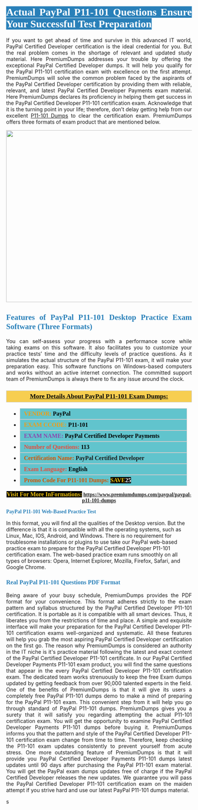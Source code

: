 <h1 style="text-align: justify;"><span style="color:#ffffff;"><span style="font-family:Georgia,serif;"><strong><span style="background-color:#2980b9;">Actual PayPal P11-101 Questions Ensure Your Successful Test Preparation</span></strong></span></span></h1>

<p style="text-align: justify;">If you want to get ahead of time and survive in this advanced IT world, PayPal Certified Developer certification is the ideal credential for you. But the real problem comes in the shortage of relevant and updated study material. Here PremiumDumps addresses your trouble by offering the exceptional PayPal Certified Developer dumps. It will help you qualify for the PayPal P11-101 certification exam with excellence on the first attempt. PremiumDumps will solve the common problem faced by the aspirants of the PayPal Certified Developer certification by providing them with reliable, relevant, and latest PayPal Certified Developer Payments exam material. Here PremiumDumps declares its proficiency in helping them get success in the PayPal Certified Developer P11-101 certification exam. Acknowledge that it is the turning point in your life; therefore, don’t delay getting help from our excellent <a href="https://www.premiumdumps.com/paypal/paypal-p11-101-dumps">P11-101 Dumps</a> to clear the certification exam. PremiumDumps offers three formats of exam product that are mentioned below.</p>

<p style="text-align: center;"><a href="https://www.premiumdumps.com/paypal/paypal-p11-101-dumps"><img alt="" src="https://i.imgur.com/KJGzbJ2.jpeg" style="width: 700px; height: 465px;" /></a></p>

<h2 style="text-align: justify;"><span style="color:#2980b9;"><span style="font-family:Georgia,serif;"><strong>Features of PayPal P11-101 Desktop Practice Exam Software (Three Formats)</strong></span></span></h2>

<p style="text-align: justify;">You can self-assess your progress with a performance score while taking exams on this software. It also facilitates you to customize your practice tests’ time and the difficulty levels of practice questions. As it simulates the actual structure of the PayPal P11-101 exam, it will make your preparation easy. This software functions on Windows-based computers and works without an active internet connection. The committed support team of PremiumDumps is always there to fix any issue around the clock.</p>

<h3 style="background: #f7ce50; border: 1px solid rgb(204, 204, 204); padding: 5px 10px; text-align: center;"><span style="font-family:Georgia,serif;"><u><u><span style="color:#000000;"><span style="font-size:11pt"><span style="line-height:normal"><b><span style="font-size:13.0pt"><span cambria="">More Details About PayPal P11-101 Exam Dumps:</span></span></b></span></span></span></u></u></span></h3>

<ul>
	<li style="margin:0cm 10pt">
	<div style="background:#61c4cd; border: 1px solid rgb(204, 204, 204); padding: 5px 10px; text-align: justify;"><span style="font-family:Georgia,serif;"><span style="font-size:11pt"><span style="line-height:normal"><b><span style="font-size:12.0pt"><span new="" roman="" times=""><span style="color:#f39c12;">VENDOR:</span> <span style="color:#000000;">PayPal</span></span></span></b></span></span></span></div>
	</li>
	<li style="margin:0cm 10pt">
	<div style="background: #61c4cd; border: 1px solid rgb(204, 204, 204); padding: 5px 10px; text-align: justify;"><span style="font-family:Georgia,serif;"><span style="font-size:11pt"><span style="line-height:normal"><b><span style="font-size:12.0pt"><span new="" roman="" times=""><span style="color:#f39c12;">EXAM CCODE:</span> <span style="color:#000000;">P11-101</span></span></span></b></span></span></span></div>
	</li>
	<li style="margin:0cm 10pt">
	<div style="background: #61c4cd; border: 1px solid rgb(204, 204, 204); padding: 5px 10px; text-align: justify;"><span style="font-family:Georgia,serif;"><span style="font-size:11pt"><span style="line-height:normal"><b><span style="font-size:12.0pt"><span new="" roman="" times=""><span style="color:#8e44ad;">EXAM NAME:</span> <span style="color:#000000;">PayPal Certified Developer Payments</span></span></span></b></span></span></span></div>
	</li>
	<li style="margin:0cm 10pt">
	<div style="background: #61c4cd; border: 1px solid rgb(204, 204, 204); padding: 5px 10px;"><span style="font-family:Georgia,serif;"><span style="font-size:11pt"><span style="line-height:normal"><b><span style="font-size:12.0pt"><span new="" roman="" times=""><span style="color:#e74c3c;">Number of Questions:</span><span style="color:#000000;"><span style="color:#f1c40f;"> </span>113</span></span></span></b></span></span></span></div>
	</li>
	<li style="margin:0cm 10pt">
	<div style="background: #61c4cd; border: 1px solid rgb(204, 204, 204); padding: 5px 10px; text-align: justify;"><span style="font-family:Georgia,serif;"><span style="font-size:11pt"><span style="line-height:normal"><b><span style="font-size:12.0pt"><span new="" roman="" times=""><span style="color:#d35400;">Certification Name:</span> PayPal Certified Developer</span></span></b></span></span></span></div>
	</li>
	<li style="margin:0cm 10pt">
	<div style="background: #61c4cd; border: 1px solid rgb(204, 204, 204); padding: 5px 10px; text-align: justify;"><span style="font-family:Georgia,serif;"><span style="font-size:11pt"><span style="line-height:normal"><b><span style="font-size:12.0pt"><span new="" roman="" times=""><span style="color:#e74c3c;">Exam Language:</span> <span style="color:#000000;">English</span></span></span></b></span></span></span></div>
	</li>
	<li style="margin:0cm 10pt">
	<div style="background: #61c4cd; border: 1px solid rgb(204, 204, 204); padding: 5px 10px;"><span style="font-family:Georgia,serif;"><span style="font-size:11pt"><span style="line-height:normal"><b><span style="font-size:12.0pt"><span new="" roman="" times=""><span style="color:#d35400;">Promo Code For P11-101 Dumps:</span><span style="color:#f1c40f;"> <span style="background-color:#000000;">SAVE</span></span><span style="color:#ffffff;"><span style="background-color:#000000;">25</span></span></span></span></b></span></span></span></div>
	</li>
</ul>

<p style="text-align: center;"><span style="font-family:Georgia,serif;"><strong><span style="font-size:16px;"><span style="color:#f1c40f;"><span style="background-color:#000000;">Visit For More InFormations:</span></span></span> <a href="https://www.premiumdumps.com/paypal/paypal-p11-101-dumps">https://www.premiumdumps.com/paypal/paypal-p11-101-dumps</a></strong></span></p>

<p><span style="color:#2980b9;"><span style="font-family:Georgia,serif;"><strong><strong><strong>PayPal P11-101 Web-Based Practice Test</strong></strong></strong></span></span></p>

<p>In this format, you will find all the qualities of the Desktop version. But the difference is that it is compatible with all the operating systems, such as Linux, Mac, IOS, Android, and Windows. There is no requirement for troublesome installations or plugins to use take our PayPal web-based practice exam to prepare for the PayPal Certified Developer P11-101 certification exam. The web-based practice exam runs smoothly on all types of browsers: Opera, Internet Explorer, Mozilla, Firefox, Safari, and Google Chrome.</p>

<h3 style="text-align: justify;"><span style="color:#2980b9;"><span style="font-family:Georgia,serif;"><strong><strong><strong>Real PayPal P11-101 Questions PDF Format</strong></strong></strong></span></span></h3>

<p style="text-align: justify;">Being aware of your busy schedule, PremiumDumps provides the PDF format for your convenience. This format adheres strictly to the exam pattern and syllabus structured by the PayPal Certified Developer P11-101 certification. It is portable as it is compatible with all smart devices. Thus, it liberates you from the restrictions of time and place. A simple and exquisite interface will make your preparation for the PayPal Certified Developer P11-101 certification exams well-organized and systematic. All these features will help you grab the most aspiring PayPal Certified Developer certification on the first go. The reason why PremiumDumps is considered an authority in the IT niche is it's practice material following the latest and exact content of the PayPal Certified Developer P11-101 certificate. In our PayPal Certified Developer Payments P11-101 exam product, you will find the same questions that appear in the every PayPal Certified Developer P11-101 certification exam. The dedicated team works strenuously to keep the free Exam dumps updated by getting feedback from over 90,000 talented experts in the field. One of the benefits of PremiumDumps is that it will give its users a completely free PayPal P11-101 dumps demo to make a mind of preparing for the PayPal P11-101 exam. This convenient step from it will help you go through standard of PayPal P11-101 dumps. PremiumDumps gives you a surety that it will satisfy you regarding attempting the actual P11-101 certification exam. You will get the opportunity to examine PayPal Certified Developer Payments P11-101 dumps before buying it. PremiumDumps informs you that the pattern and style of the PayPal Certified Developer P11-101 certification exam change from time to time. Therefore, keep checking the P11-101 exam updates consistently to prevent yourself from acute stress. One more outstanding feature of PremiumDumps is that it will provide you PayPal Certified Developer Payments P11-101 dumps latest updates until 90 days after purchasing the PayPal P11-101 exam material. You will get the PayPal exam dumps updates free of charge if the PayPal Certified Developer releases the new updates. We guarantee you will pass the PayPal Certified Developer P11-101 certification exam on the maiden attempt if you strive hard and use our latest PayPal P11-101 dumps material.</p>

<p>s</p>
